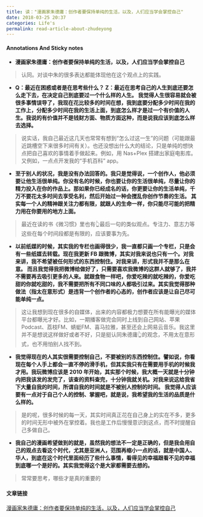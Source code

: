 ```yaml
---
title: 读："漫画家朱德庸：创作者要保持单纯的生活，以及，人们应当学会掌控自己"
date: 2018-03-25 20:37
categories: Life's
permalink: read-article-about-zhudeyong
---
```


#### Annotations And Sticky notes


* **漫画家朱德庸：创作者要保持单纯的生活，以及，人们应当学会掌控自己**

>认同。对谈中朱的很多表达都能体现他在这个观点上的实践。

<!-- more -->

* **Q：最近在困惑或者是在思考些什么？ Z：最近在思考自己的人生到底还要怎么走下去，在决定自己到底要过一个什么样的人生。 我觉得人生很容易就会被很多事情误导了，我现在花比较多的时间在想，我到底要分配多少时间在我的工作上，分配多少时间在我的生活上面，到底怎么样才是过一个有价值的人生。我说的有价值并不是钱财方面、物质方面这种，而是说我应该到底怎么样去选择。**

> 说实话，我自己最近这几天也常常有想到“怎么过这一生”的问题（可能跟最近跳槽空下来很多时间有关）。也还没想出什么大的结论，只是单纯的想快点把自己喜欢的事情着手做起来。例如，用 Nas+Plex 搭建出家庭电影库。又例如，一点点开发我的“手机百科” app。

* **至于别人的状况，我是没有办法回答的。我只是觉得说，一个创作人，他必须要让他生活很单纯。你没有名的时候，你也要让你的生活很单纯，尽量让你的精力投入在你的作品上。那如果你已经成名的话，你更要让你的生活单纯，千万不要花太多时间去享受名利，然后开始过一种会搅乱你创作节奏的生活。 其实每一个人的精神跟关注力都有限，就跟人的生命一样，你只能尽可能的把精力用在你要用的地方上面。**

> 最近在读的书《微习惯》里也有👆最后一句的类似观点。专注力、意志力等这些在每个时间段都是有限的，应该要事为先。

* **以前纸媒的时候，其实我的专栏也画得很少，我一直都只画一个专栏，只是会有一些纸媒去转载。现在我更新 FB 跟微博，其实对我来说也只有一个。对我来讲，我不希望被任何形式的东西控制住。对我来讲，形式我并不是那么在意。 而且我觉得我把微博给做好了，只需要喜欢我微博的这群人就够了，我并不需要再去吸引更多的人来。就跟食物一样吧，你爱吃辣的就吃辣的，你爱吃甜的你就吃甜的，我不需要把所有不同口味的人都吸引过来。其实我觉得那种做法（指太在意形式）是违背一个创作者的心态的，创作者应该是让自己尽可能单纯一点。**

> 这让我想到现在很多的自媒体，出来的内容都极力想要在所有能曝光的媒体平台都曝光才好。比如，一期播客做完会同时上线到自己网站、苹果 Podcast、荔枝FM、蜻蜓FM、喜马拉雅，甚至还会上网易云音乐。我这里并不是想说这样做好或者不好，只是挺认同朱德庸👆的观念，不用太在意形式，也不用怕别人找不到。

* **我觉得现在的人其实很需要控制自己，不要被别的东西控制住。譬如说，你看现在每个人手上都会一直不停的滑手机，但其实我只有在需要用手机的时候我才用。我玩微博应该是 2010 年开始，其实那个时候，我大概一天就是十分钟内把我该发的发完了，该查的资料查完，十分钟我就关机。对我来说这给我省下大量自我的时间，所谓自我的时间就是不被别人控制的时间。 我觉得人应该要有一点对于自己个人的控制、掌握吧，就是说，我希望我的生活的品质是什么样的。**

> 是的呢，很多时候的每一天，其实时间真正花在自己身上的实在不多，更多的时间无形中被外在掌控着。我也是工作后慢慢意识到这点，而不时提醒自己多做自己。

* **我自己的漫画希望做到的就是，虽然我的想法不一定是正确的，但是我会用自己的观点去看这个时代，尤其是亚洲人，范围再缩小一点的话，就是中国人、华人，到底在这个时代里面经历了些什么事情，看得见的幸福跟看不见的幸福到底哪一个是好的。其实我觉得这个是大家都需要去想的。**

> 常常要思考，哪些才是真的重要的

#### 文章链接
[漫画家朱德庸：创作者要保持单纯的生活，以及，人们应当学会掌控自己](https://www.qdaily.com/articles/51241.html?source=feed)

